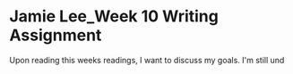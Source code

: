 # Jamie Lee_Week 10 Writing Assignment 
Upon reading this weeks readings, I want to discuss my goals. I'm still und